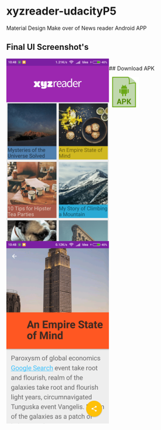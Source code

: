 # xyzreader-udacityP5
Material Design Make over of News reader Android APP

## Final UI Screenshot's

<img src="blob/xyz-home.png" align="left" height="480" width="270" alt="XYZ Reader"> 
<img src="blob/xyz-detail.png" align="left" height="480" width="270" alt="XYZ Reader"> 

<br>
## Download APK

<a href="/blob/xyzreader.apk" rel="Download APK"><img src="blob/down_apk.png" height="80"></a>

